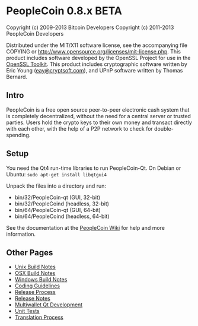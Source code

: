 PeopleCoin 0.8.x BETA
====================

Copyright (c) 2009-2013 Bitcoin Developers
Copyright (c) 2011-2013 PeopleCoin Developers

Distributed under the MIT/X11 software license, see the accompanying
file COPYING or http://www.opensource.org/licenses/mit-license.php.
This product includes software developed by the OpenSSL Project for use in the [OpenSSL Toolkit](http://www.openssl.org/). This product includes
cryptographic software written by Eric Young ([eay@cryptsoft.com](mailto:eay@cryptsoft.com)), and UPnP software written by Thomas Bernard.


Intro
---------------------
PeopleCoin is a free open source peer-to-peer electronic cash system that is
completely decentralized, without the need for a central server or trusted
parties.  Users hold the crypto keys to their own money and transact directly
with each other, with the help of a P2P network to check for double-spending.


Setup
---------------------
You need the Qt4 run-time libraries to run PeopleCoin-Qt. On Debian or Ubuntu:
	`sudo apt-get install libqtgui4`

Unpack the files into a directory and run:

- bin/32/PeopleCoin-qt (GUI, 32-bit)
- bin/32/PeopleCoind (headless, 32-bit)
- bin/64/PeopleCoin-qt (GUI, 64-bit)
- bin/64/PeopleCoind (headless, 64-bit)

See the documentation at the [PeopleCoin Wiki](http://PeopleCoin.info)
for help and more information.


Other Pages
---------------------
- [Unix Build Notes](build-unix.md)
- [OSX Build Notes](build-osx.md)
- [Windows Build Notes](build-msw.md)
- [Coding Guidelines](coding.md)
- [Release Process](release-process.md)
- [Release Notes](release-notes.md)
- [Multiwallet Qt Development](multiwallet-qt.md)
- [Unit Tests](unit-tests.md)
- [Translation Process](translation_process.md)
